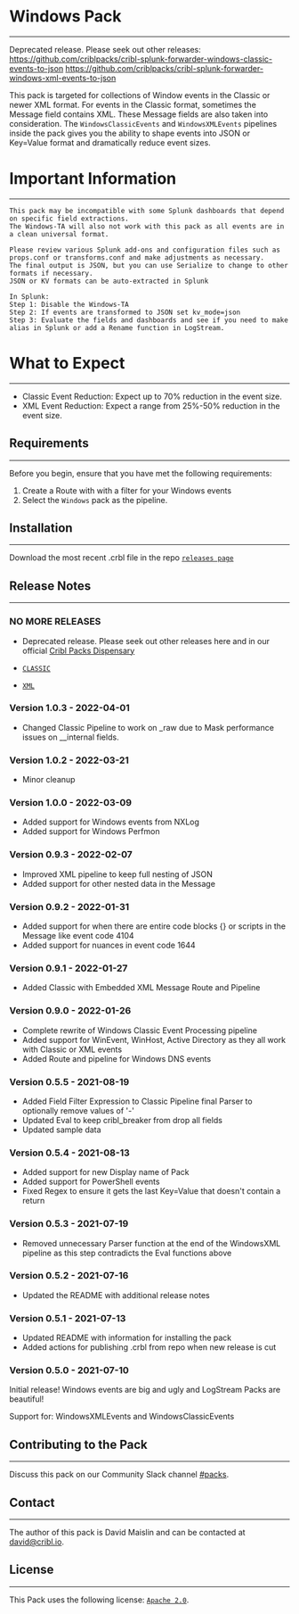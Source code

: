 # Windows Pack
----
Deprecated release.  Please seek out other releases:
https://github.com/criblpacks/cribl-splunk-forwarder-windows-classic-events-to-json
https://github.com/criblpacks/cribl-splunk-forwarder-windows-xml-events-to-json


This pack is targeted for collections of Window events in the Classic or newer XML format. For events in the Classic format, sometimes the Message field contains XML.  These Message fields are also taken into consideration.  The `WindowsClassicEvents` and `WindowsXMLEvents` pipelines inside the pack gives you the ability to shape events into JSON or Key=Value format and dramatically reduce event sizes.

# Important Information
---
```
This pack may be incompatible with some Splunk dashboards that depend on specific field extractions.
The Windows-TA will also not work with this pack as all events are in a clean universal format.

Please review various Splunk add-ons and configuration files such as props.conf or transforms.conf and make adjustments as necessary.
The final output is JSON, but you can use Serialize to change to other formats if necessary.
JSON or KV formats can be auto-extracted in Splunk

In Splunk:
Step 1: Disable the Windows-TA
Step 2: If events are transformed to JSON set kv_mode=json
Step 3: Evaluate the fields and dashboards and see if you need to make alias in Splunk or add a Rename function in LogStream.
```

# What to Expect
---
* Classic Event Reduction:  Expect up to 70% reduction in the event size.
* XML Event Reduction:  Expect a range from 25%-50% reduction in the event size.

## Requirements
---
Before you begin, ensure that you have met the following requirements:

1. Create a Route with with a filter for your Windows events
2. Select the `Windows` pack as the pipeline.

## Installation
---
Download the most recent .crbl file in the repo [`releases page`](https://github.com/criblpacks/cribl-windows-events/releases)

## Release Notes
---
### NO MORE RELEASES
- Deprecated release.  Please seek out other releases here and in our official [Cribl Packs Dispensary](https://packs.cribl.io)

* [`CLASSIC`](https://github.com/criblpacks/cribl-splunk-forwarder-windows-classic-events-to-json)

* [`XML`](https://github.com/criblpacks/cribl-splunk-forwarder-windows-xml-events-to-json)

### Version 1.0.3 - 2022-04-01
- Changed Classic Pipeline to work on _raw due to Mask performance issues on __internal fields.

### Version 1.0.2 - 2022-03-21
- Minor cleanup

### Version 1.0.0 - 2022-03-09
- Added support for Windows events from NXLog
- Added support for Windows Perfmon

### Version 0.9.3 - 2022-02-07
- Improved XML pipeline to keep full nesting of JSON
- Added support for other nested data in the Message

### Version 0.9.2 - 2022-01-31
- Added support for when there are entire code blocks {} or scripts in the Message like event code 4104
- Added support for nuances in event code 1644

### Version 0.9.1 - 2022-01-27
- Added Classic with Embedded XML Message Route and Pipeline

### Version 0.9.0 - 2022-01-26
- Complete rewrite of Windows Classic Event Processing pipeline
- Added support for WinEvent, WinHost, Active Directory as they all work with Classic or XML events
- Added Route and pipeline for Windows DNS events

### Version 0.5.5 - 2021-08-19
- Added Field Filter Expression to Classic Pipeline final Parser to optionally remove values of '-'
- Updated Eval to keep cribl_breaker from drop all fields
- Updated sample data

### Version 0.5.4 - 2021-08-13
- Added support for new Display name of Pack
- Added support for PowerShell events
- Fixed Regex to ensure it gets the last Key=Value that doesn't contain a return

### Version 0.5.3 - 2021-07-19
- Removed unnecessary Parser function at the end of the WindowsXML pipeline as this step contradicts the Eval functions above

### Version 0.5.2 - 2021-07-16
- Updated the README with additional release notes

### Version 0.5.1 - 2021-07-13
- Updated README with information for installing the pack
- Added actions for publishing .crbl from repo when new release is cut

### Version 0.5.0 - 2021-07-10
Initial release! Windows events are big and ugly and LogStream Packs are beautiful!

Support for: WindowsXMLEvents and WindowsClassicEvents


## Contributing to the Pack
---
Discuss this pack on our Community Slack channel [#packs](https://cribl-community.slack.com/archives/C021UP7ETM3).

## Contact
---
The author of this pack is David Maislin and can be contacted at <david@cribl.io>.

## License
---
This Pack uses the following license: [`Apache 2.0`](https://github.com/criblio/appscope/blob/master/LICENSE).
